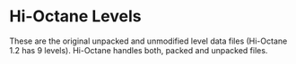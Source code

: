 # Hi-Octane Levels
These are the original unpacked and unmodified level data files (Hi-Octane 1.2 has 9 levels).
Hi-Octane handles both, packed and unpacked files.